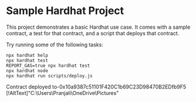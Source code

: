 # Sample Hardhat Project

This project demonstrates a basic Hardhat use case. It comes with a sample contract, a test for that contract, and a script that deploys that contract.

Try running some of the following tasks:

```shell
npx hardhat help
npx hardhat test
REPORT_GAS=true npx hardhat test
npx hardhat node
npx hardhat run scripts/deploy.js
```
Contract deployed to-0x10a9387c51101F420C1b69C23D98470B2EDfb9F5
[!AltText]"C:\Users\Pranjali\OneDrive\Pictures"

